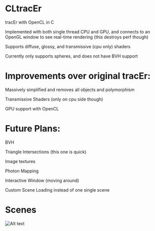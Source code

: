 # CLtracEr
tracEr with OpenCL in C

Implemented with both single thread CPU and GPU, and connects to an OpenGL window to see real-time rendering (this destroys perf though)

Supports diffuse, glossy, and transmissive (cpu only) shaders

Currently only supports spheres, and does not have BVH support


# Improvements over original tracEr:
Massively simplified and removes all objects and polymorphism

Transmissive Shaders (only on cpu side though)

GPU support with OpenCL

# Future Plans:
BVH

Triangle Intersections (this one is quick)

Image textures

Photon Mapping 

Interactive Window (moving around)

Custom Scene Loading instead of one single scene

# Scenes
![Alt text](https://cdn.discordapp.com/attachments/680818011548024835/903439437151760394/uwu.png)
